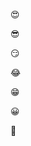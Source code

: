 <!DOCTYPE html>
<html lang="en">
<head>
    <meta charset="UTF-8">
    <meta name="viewport" content="width=device-width, initial-scale=1.0">
    <title>Emoji</title>
</head>
<body>
    <p>&#128525</p>
    <p>&#128526</p>
    <p>&#128527</p>
    <p>&#128514</p>
    <p>&#128513</p>
    <p>&#128512</p>
    <p>&#128511</p>

</body>
</html>
